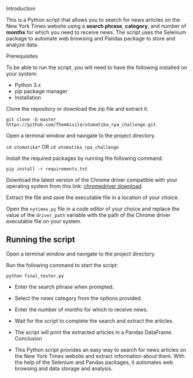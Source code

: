 Introduction

This is a Python script that allows you to search for news articles on the New York Times website using a **search phrase**, **category**, and number of **months** for which you need to receive news. The script uses the Selenium package to automate web browsing and Pandas package to store and analyze data.

Prerequisites

To be able to run the script, you will need to have the following installed on your system:

- Python 3.x
- pip package manager
- Installation

Clone the repository or download the zip file and extract it.

```git clone -b master https://github.com/Thembisile/otomatika_rpa_challenge.git```

Open a terminal window and navigate to the project directory.

```cd otomatika*``` OR ```cd otomatika_rpa_challenge```

Install the required packages by running the following command:

```pip install -r requirements.txt```

Download the latest version of the Chrome driver compatible with your operating system from this link: 
[chromedriver download](https://sites.google.com/a/chromium.org/chromedriver/downloads). 

Extract the file and save the executable file in a location of your choice.

Open the ```nytimes.py``` file in a code editor of your choice and replace the value of the ```driver_path``` variable with the path of the Chrome driver executable file on your system.

## Running the script

Open a terminal window and navigate to the project directory.

Run the following command to start the script:

```python final_tester.py```

- Enter the search phrase when prompted.

- Select the news category from the options provided.

- Enter the number of months for which to receive news.

- Wait for the script to complete the search and extract the articles.

- The script will print the extracted articles in a Pandas DataFrame.
Conclusion

- This Python script provides an easy way to search for news articles on the New York Times website and extract information about them. With the help of the Selenium and Pandas packages, it automates web browsing and data storage and analysis.
